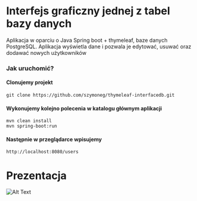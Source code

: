 # Interfejs graficzny jednej z tabel bazy danych
Aplikacja w oparciu o Java Spring boot + thymeleaf, baze danych PostgreSQL. 
Aplikacja wyświetla dane i pozwala je edytować, usuwać oraz dodawać nowych użytkowników

### Jak uruchomić?

#### Clonujemy projekt
`git clone https://github.com/szymoneg/thymeleaf-interfacedb.git`

#### Wykonujemy kolejno polecenia w katalogu głównym aplikacji
`mvn clean install`<br />
`mvn spring-boot:run`
#### Następnie w przeglądarce wpisujemy
```http://localhost:8080/users```

# Prezentacja
![Alt Text](https://github.com/szymoneg/thymeleaf-interfacedb/blob/master/docs/preview.gif)
